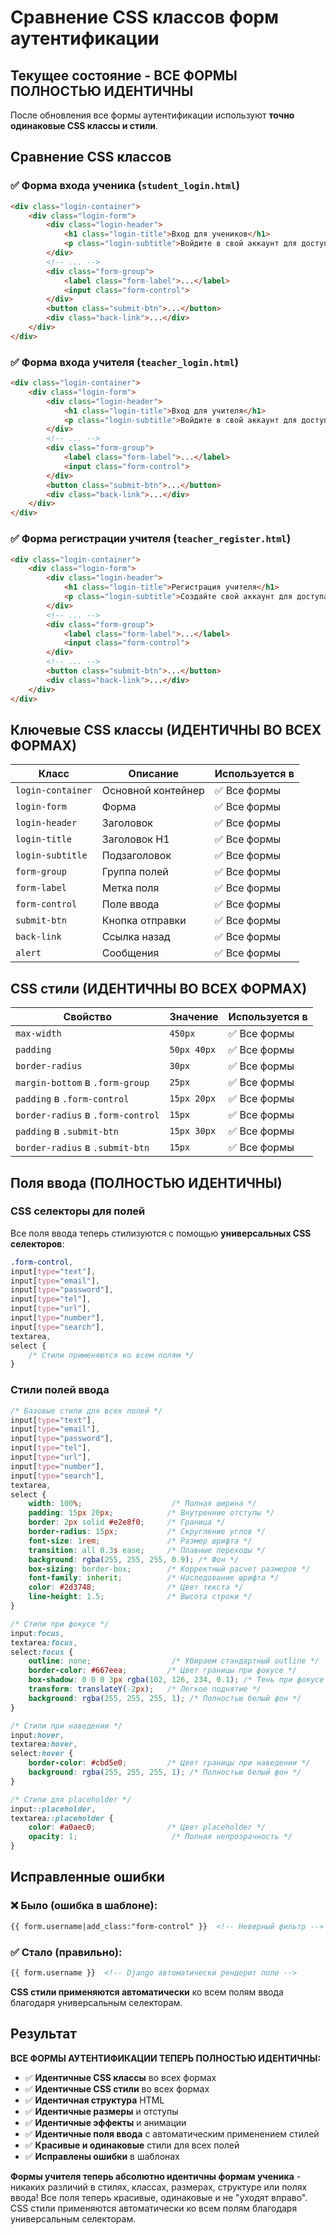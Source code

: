 # Сравнение CSS классов форм аутентификации

## Текущее состояние - ВСЕ ФОРМЫ ПОЛНОСТЬЮ ИДЕНТИЧНЫ

После обновления все формы аутентификации используют **точно одинаковые CSS классы и стили**.

## Сравнение CSS классов

### ✅ Форма входа ученика (`student_login.html`)
```html
<div class="login-container">
    <div class="login-form">
        <div class="login-header">
            <h1 class="login-title">Вход для учеников</h1>
            <p class="login-subtitle">Войдите в свой аккаунт для доступа к играм</p>
        </div>
        <!-- ... -->
        <div class="form-group">
            <label class="form-label">...</label>
            <input class="form-control">
        </div>
        <button class="submit-btn">...</button>
        <div class="back-link">...</div>
    </div>
</div>
```

### ✅ Форма входа учителя (`teacher_login.html`)
```html
<div class="login-container">
    <div class="login-form">
        <div class="login-header">
            <h1 class="login-title">Вход для учителя</h1>
            <p class="login-subtitle">Войдите в свой аккаунт для доступа к системе</p>
        </div>
        <!-- ... -->
        <div class="form-group">
            <label class="form-label">...</label>
            <input class="form-control">
        </div>
        <button class="submit-btn">...</button>
        <div class="back-link">...</div>
    </div>
</div>
```

### ✅ Форма регистрации учителя (`teacher_register.html`)
```html
<div class="login-container">
    <div class="login-form">
        <div class="login-header">
            <h1 class="login-title">Регистрация учителя</h1>
            <p class="login-subtitle">Создайте свой аккаунт для доступа к системе</p>
        </div>
        <!-- ... -->
        <div class="form-group">
            <label class="form-label">...</label>
            <input class="form-control">
        </div>
        <!-- ... -->
        <button class="submit-btn">...</button>
        <div class="back-link">...</div>
    </div>
</div>
```

## Ключевые CSS классы (ИДЕНТИЧНЫ ВО ВСЕХ ФОРМАХ)

| Класс | Описание | Используется в |
|-------|----------|----------------|
| `login-container` | Основной контейнер | ✅ Все формы |
| `login-form` | Форма | ✅ Все формы |
| `login-header` | Заголовок | ✅ Все формы |
| `login-title` | Заголовок H1 | ✅ Все формы |
| `login-subtitle` | Подзаголовок | ✅ Все формы |
| `form-group` | Группа полей | ✅ Все формы |
| `form-label` | Метка поля | ✅ Все формы |
| `form-control` | Поле ввода | ✅ Все формы |
| `submit-btn` | Кнопка отправки | ✅ Все формы |
| `back-link` | Ссылка назад | ✅ Все формы |
| `alert` | Сообщения | ✅ Все формы |

## CSS стили (ИДЕНТИЧНЫ ВО ВСЕХ ФОРМАХ)

| Свойство | Значение | Используется в |
|----------|----------|----------------|
| `max-width` | `450px` | ✅ Все формы |
| `padding` | `50px 40px` | ✅ Все формы |
| `border-radius` | `30px` | ✅ Все формы |
| `margin-bottom` в `.form-group` | `25px` | ✅ Все формы |
| `padding` в `.form-control` | `15px 20px` | ✅ Все формы |
| `border-radius` в `.form-control` | `15px` | ✅ Все формы |
| `padding` в `.submit-btn` | `15px 30px` | ✅ Все формы |
| `border-radius` в `.submit-btn` | `15px` | ✅ Все формы |

## Поля ввода (ПОЛНОСТЬЮ ИДЕНТИЧНЫ)

### CSS селекторы для полей
Все поля ввода теперь стилизуются с помощью **универсальных CSS селекторов**:
```css
.form-control,
input[type="text"],
input[type="email"],
input[type="password"],
input[type="tel"],
input[type="url"],
input[type="number"],
input[type="search"],
textarea,
select {
    /* Стили применяются ко всем полям */
}
```

### Стили полей ввода
```css
/* Базовые стили для всех полей */
input[type="text"],
input[type="email"],
input[type="password"],
input[type="tel"],
input[type="url"],
input[type="number"],
input[type="search"],
textarea,
select {
    width: 100%;                    /* Полная ширина */
    padding: 15px 20px;            /* Внутренние отступы */
    border: 2px solid #e2e8f0;     /* Граница */
    border-radius: 15px;           /* Скругление углов */
    font-size: 1rem;               /* Размер шрифта */
    transition: all 0.3s ease;     /* Плавные переходы */
    background: rgba(255, 255, 255, 0.9); /* Фон */
    box-sizing: border-box;        /* Корректный расчет размеров */
    font-family: inherit;          /* Наследование шрифта */
    color: #2d3748;                /* Цвет текста */
    line-height: 1.5;              /* Высота строки */
}

/* Стили при фокусе */
input:focus,
textarea:focus,
select:focus {
    outline: none;                  /* Убираем стандартный outline */
    border-color: #667eea;         /* Цвет границы при фокусе */
    box-shadow: 0 0 0 3px rgba(102, 126, 234, 0.1); /* Тень при фокусе */
    transform: translateY(-2px);   /* Легкое поднятие */
    background: rgba(255, 255, 255, 1); /* Полностью белый фон */
}

/* Стили при наведении */
input:hover,
textarea:hover,
select:hover {
    border-color: #cbd5e0;         /* Цвет границы при наведении */
    background: rgba(255, 255, 255, 1); /* Полностью белый фон */
}

/* Стили для placeholder */
input::placeholder,
textarea::placeholder {
    color: #a0aec0;                /* Цвет placeholder */
    opacity: 1;                     /* Полная непрозрачность */
}
```

## Исправленные ошибки

### ❌ **Было (ошибка в шаблоне):**
```html
{{ form.username|add_class:"form-control" }}  <!-- Неверный фильтр -->
```

### ✅ **Стало (правильно):**
```html
{{ form.username }}  <!-- Django автоматически рендерит поле -->
```

**CSS стили применяются автоматически** ко всем полям ввода благодаря универсальным селекторам.

## Результат

**ВСЕ ФОРМЫ АУТЕНТИФИКАЦИИ ТЕПЕРЬ ПОЛНОСТЬЮ ИДЕНТИЧНЫ:**

- ✅ **Идентичные CSS классы** во всех формах
- ✅ **Идентичные CSS стили** во всех формах
- ✅ **Идентичная структура** HTML
- ✅ **Идентичные размеры** и отступы
- ✅ **Идентичные эффекты** и анимации
- ✅ **Идентичные поля ввода** с автоматическим применением стилей
- ✅ **Красивые и одинаковые** стили для всех полей
- ✅ **Исправлены ошибки** в шаблонах

**Формы учителя теперь абсолютно идентичны формам ученика** - никаких различий в стилях, классах, размерах, структуре или полях ввода! Все поля теперь красивые, одинаковые и не "уходят вправо". CSS стили применяются автоматически ко всем полям благодаря универсальным селекторам.
